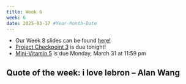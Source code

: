 ```yaml
---
title: Week 6
week: 6
date: 2025-03-17 #Year-Month-Date
---
```


- Our Week 8 slides can be found <a href = "https://docs.google.com/presentation/d/1fOzQ0DTKONs1byW2Wcyf9iLVn_EgnV4t99rUk0STvGk/edit?usp=sharing" target = "_blank">here!</a>
- <a href = "https://bcourses.berkeley.edu/courses/1544114/assignments/8890512" target = "_blank">Project Checkpoint 3</a> is due tonight!
- <a href = "https://bcourses.berkeley.edu/courses/1544114/quizzes/2497698">Mini-Vitamin 5</a> is due Monday, March 31 at 11:59 pm

## Quote of the week: i love lebron – Alan Wang







